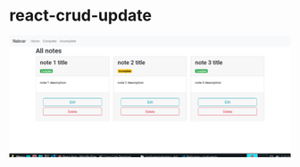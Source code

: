 # react-crud-update


<p align="center">
  <img src="https://github.com/luster02/react-crud-update/blob/master/docs/sc1.png" width="800" alt="accessibility text">
</p>

